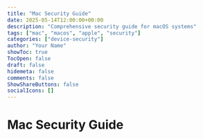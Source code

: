 ```yaml
---
title: "Mac Security Guide"
date: 2025-05-14T12:00:00+00:00
description: "Comprehensive security guide for macOS systems"
tags: ["mac", "macos", "apple", "security"]
categories: ["device-security"]
author: "Your Name"
showToc: true
TocOpen: false
draft: false
hidemeta: false
comments: false
ShowShareButtons: false
socialIcons: []
---
```


# Mac Security Guide
